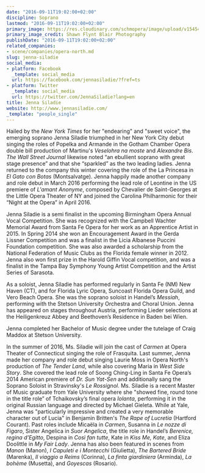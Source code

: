 ```yaml
---
date: "2016-09-11T19:02:00+02:00"
discipline: Soprano
lastmod: "2016-09-11T19:02:00+02:00"
primary_image: https://res.cloudinary.com/schmopera/image/upload/v1545409169/media/webhook-uploads/1473613236145/2016-09-11---Jenna-Siladie-HS.jpg.jpg
primary_image_credit: Shawn Flynt Blair Photography
publishDate: "2016-09-11T19:02:00+02:00"
related_companies:
- scene/companies/opera-north.md
slug: jenna-siladie
social_media:
- platform: Facebook
  _template: social_media
  url: https://facebook.com/jennasiladie/?fref=ts
- platform: Twitter
  _template: social_media
  url: https://twitter.com/JennaSiladie?lang=en
title: Jenna Siladie
website: http://www.jennasiladie.com/
_template: "people_single"
---
```


Hailed by the *New York Times* for her "endearing" and "sweet voice", the emerging soprano Jenna Siladie triumphed in her New York City debut singing the roles of Popelka and Armande in the Gotham Chamber Opera double bill production of Martinu's *Veselohra na moste* and *Alexandre Bis*. *The Wall Street Journal* likewise noted “an ebullient soprano with great stage presence” and that she “sparkled” as the two leading ladies. Jenna returned to the company this winter covering the role of the La Princesa in *El Gato con Botas* (Montsalvatge). Jenna happily made another company and role debut in March 2016 performing the lead role of Leontine in the US premiere of *L'amant Anonyme*, composed by Chevalier de Saint-Georges at the Little Opera Theater of NY and joined the Carolina Philharmonic for their “Night at the Opera” in April 2016.

Jenna Siladie is a semi finalist in the upcoming Birmingham Opera Annual Vocal Competition. She was recognized with the Campbell Wachter Memorial Award from Santa Fe Opera for her work as an Apprentice Artist in 2015. In Spring 2014 she won an Encouragement Award in the Gerda Lissner Competition and was a finalist in the Licia Albanese Puccini Foundation competition. She was also awarded a scholarship from the National Federation of Music Clubs as the Florida female winner in 2012. Jenna also won first prize in the Harold Giffin Vocal competition, and was a finalist in the Tampa Bay Symphony Young Artist Competition and the Artist Series of Sarasota. 
 
As a soloist, Jenna Siladie has performed regularly in Santa Fe (NM) New Haven (CT), and for Florida Lyric Opera, Suncoast Florida Opera Guild, and Vero Beach Opera. She was the soprano soloist in Handel’s *Messiah*, performing with the Stetson University Orchestra and Choral Union. Jenna has appeared on stages throughout Austria, performing Lieder selections at the Heiligenkreuz Abbey and Beethoven’s Residence in Baden bei Wien.
 
Jenna completed her Bachelor of Music degree under the tutelage of Craig Maddox at Stetson University.

In the summer of 2016, Ms. Siladie will join the cast of *Carmen* at Opera Theater of Connecticut singing the role of Frasquita. Last summer, Jenna made her company and role debut singing Laurie Moss in Opera North's production of *The Tender Land*, while also covering Maria in *West Side Story*. She covered the lead role of Soong Ching-Ling in Santa Fe Opera’s 2014 American premiere of *Dr. Sun Yat-Sen* and additionally sang the Soprano Soloist in Stravinsky's *Le Rossignol*. Ms. Siladie is a recent Master of Music graduate from Yale University where she "showed fine, round tone in the title role” of Tchaikovsky’s final opera *Iolanta*, performing it in the original Russian language and directed by Michael Gieleta. While at Yale, Jenna was "particularly impressive and created a very memorable character out of Lucia" in Benjamin Britten's *The Rape of Lucretia* (Hartford Courant). Past roles include Micaëla in *Carmen*, Susanna in *Le nozze di Figaro*, Sister Angelica in *Suor Angelica*, the title role in Handel’s *Berenice, regina d'Egitto*, Despina in *Così fan tutte*, Kate in *Kiss Me, Kate*, and Eliza Doolittle in *My Fair Lady*. Jenna has also been featured in scenes from *Manon* (Manon), *I Capuleti e i Montecchi* (Giulietta), *The Bartered Bride* (Marenka), *Il viaggio a Reims* (Corinna), *La finta giardiniera* (Arminda), *La bohème* (Musetta), and *Goyescas* (Rosario).  

